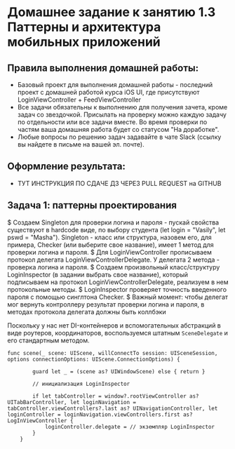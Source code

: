 # Домашнее задание к занятию 1.3 	Паттерны и архитектура мобильных приложений

## Правила выполнения домашней работы:

* Базовый проект для выполнения домашней работы - последний проект с домашней работой курса iOS UI, где присутствуют LoginViewController + FeedViewController
* Все задачи обязательны к выполнению для получения зачета, кроме задач со звездочкой. Присылать на проверку можно каждую задачу по отдельности или все задачи вместе. Во время проверки по частям ваша домашняя работа будет со статусом "На доработке".
* Любые вопросы по решению задач задавайте в чате Slack (ссылку вы найдете в письме на вашей эл. почте).

## Оформление результата:

* ТУТ ИНСТРУКЦИЯ ПО СДАЧЕ ДЗ ЧЕРЕЗ PULL REQUEST на GITHUB

## Задача 1: паттерны проектирования

$ Создаем Singleton для проверки логина и пароля - пускай свойства существуют в hardcode виде, по выбору студента (let login = "Vasily", let pswd = "Masha"). Singleton - класс или структура, назовем его, для примера, Checker (или выберите свое название), имеет 1 метод для проверки логина и пароля. 
$ Для LoginViewController прописываем протокол делегата LoginViewControllerDelegate. У делегата 2 метода - проверка логина и пароля. 
$ Создаем произвольный класс/структуру LoginInspector (в задании выбрать свое название), который подписываем на протокол LoginViewControllerDelegate, реализуем в нем протокольные методы. 
$ LoginInspector проверяет точность введенного пароля с помощью синглтона Checker. 
$ Важный момент: чтобы делегат мог вернуть контроллеру результат проверки логина и пароля, в методах протокола делегата должны быть коллбэки 

Поскольку у нас нет DI-контейнеров и вспомогательных абстракций в виде роутеров, координаторов, воспользуемся штатным `SceneDelegate` и его стандартным методом.

```
func scene(_ scene: UIScene, willConnectTo session: UISceneSession, options connectionOptions: UIScene.ConnectionOptions) {
        
        guard let _ = (scene as? UIWindowScene) else { return }
        
        // инициализация LoginInspector
        
        if let tabController = window?.rootViewController as? UITabBarController, let loginNavigation = tabController.viewControllers?.last as? UINavigationController, let loginController = loginNavigation.viewControllers.first as? LogInViewController {
            loginController.delegate = // экземпляр LoginInspector
        }
    }
```


